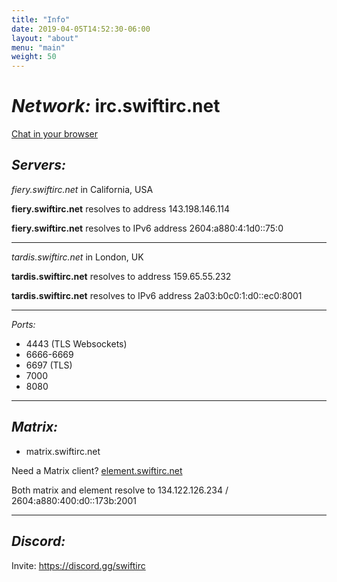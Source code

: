 ```yaml
---
title: "Info"
date: 2019-04-05T14:52:30-06:00
layout: "about"
menu: "main"
weight: 50
---
```


# _Network:_ irc.swiftirc.net

[Chat in your browser](https://qwebirc.swiftirc.net/?channels=%23swiftirc,%23bullshit "Chat within your browser")

## _Servers:_

_fiery.swiftirc.net_ in California, USA

**fiery.swiftirc.net** resolves to address 143.198.146.114

**fiery.swiftirc.net** resolves to IPv6 address 2604:a880:4:1d0::75:0

---

_tardis.swiftirc.net_ in London, UK

**tardis.swiftirc.net** resolves to address 159.65.55.232

**tardis.swiftirc.net** resolves to IPv6 address 2a03:b0c0:1:d0::ec0:8001

---

_Ports:_

- 4443 (TLS Websockets)
- 6666-6669
- 6697 (TLS)
- 7000
- 8080

---

## _Matrix:_

- matrix.swiftirc.net

Need a Matrix client? [element.swiftirc.net](https://element.swiftirc.net)

Both matrix and element resolve to 134.122.126.234 / 2604:a880:400:d0::173b:2001

---

## _Discord:_

Invite: https://discord.gg/swiftirc
